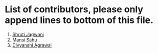 # List of contributors, please only append lines to bottom of this file.

1. [Shruti Jagwani](https://github.com/shruti8019)
2. [Mansi Sahu](https://github.com/mansi0703)
3. [Divyanshi Agrawal](https://github.com/Divyanshi070700)

